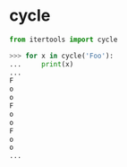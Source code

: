 # cycle

```python
from itertools import cycle
```

```python
>>> for x in cycle('Foo'):
...     print(x)
... 
F
o
o
F
o
o
F
o
o
... 
```

